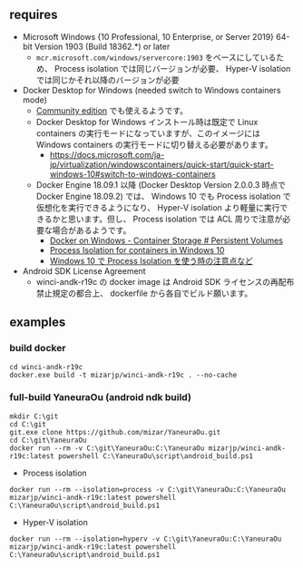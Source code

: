 ## requires

- Microsoft Windows {10 Professional, 10 Enterprise, or Server 2019} 64-bit Version 1903 (Build 18362.*) or later
  - `mcr.microsoft.com/windows/servercore:1903` をベースにしているため、 Process isolation では同じバージョンが必要、 Hyper-V isolation では同じかそれ以降のバージョンが必要
- Docker Desktop for Windows (needed switch to Windows containers mode)
  - [Community edition](https://hub.docker.com/editions/community/docker-ce-desktop-windows) でも使えるようです。
  - Docker Desktop for Windows インストール時は既定で Linux containers の実行モードになっていますが、このイメージには Windows containers の実行モードに切り替える必要があります。
    - https://docs.microsoft.com/ja-jp/virtualization/windowscontainers/quick-start/quick-start-windows-10#switch-to-windows-containers
  - Docker Engine 18.09.1 以降 (Docker Desktop Version 2.0.0.3 時点で Docker Engine 18.09.2) では、 Windows 10 でも Process isolation で仮想化を実行できるようになり、 Hyper-V isolation より軽量に実行できるかと思います。但し、 Process isolation では ACL 周りで注意が必要な場合があるようです。
    - [Docker on Windows - Container Storage # Persistent Volumes](https://docs.microsoft.com/en-us/virtualization/windowscontainers/manage-containers/container-storage#persistent-volumes)
    - [Process Isolation for containers in Windows 10](https://blogs.msdn.microsoft.com/freddyk/2019/01/13/process-isolation-for-containers-in-windows-10/)
    - [Windows 10 で Process Isolation を使う時の注意点など](https://blog.shibayan.jp/entry/20190208/1549617101)
- Android SDK License Agreement
  - winci-andk-r19c の docker image は Android SDK ライセンスの再配布禁止規定の都合上、 dockerfile から各自でビルド願います。

## examples

### build docker

```
cd winci-andk-r19c
docker.exe build -t mizarjp/winci-andk-r19c . --no-cache
```

### full-build YaneuraOu (android ndk build)

```
mkdir C:\git
cd C:\git
git.exe clone https://github.com/mizar/YaneuraOu.git
cd C:\git\YaneuraOu
docker run --rm -v C:\git\YaneuraOu:C:\YaneuraOu mizarjp/winci-andk-r19c:latest powershell C:\YaneuraOu\script\android_build.ps1
```

- Process isolation

```
docker run --rm --isolation=process -v C:\git\YaneuraOu:C:\YaneuraOu mizarjp/winci-andk-r19c:latest powershell C:\YaneuraOu\script\android_build.ps1
```

- Hyper-V isolation

```
docker run --rm --isolation=hyperv -v C:\git\YaneuraOu:C:\YaneuraOu mizarjp/winci-andk-r19c:latest powershell C:\YaneuraOu\script\android_build.ps1
```
